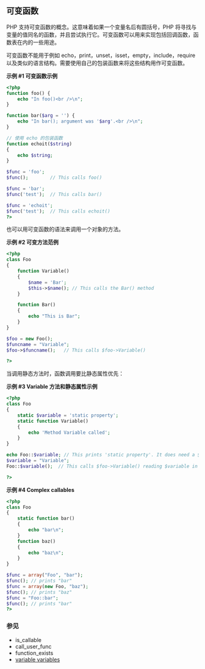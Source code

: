 可变函数
--------

PHP 支持可变函数的概念。这意味着如果一个变量名后有圆括号，PHP
将寻找与变量的值同名的函数，并且尝试执行它。可变函数可以用来实现包括回调函数，函数表在内的一些用途。

可变函数不能用于例如 <span class="function">echo</span>，<span
class="function">print</span>，<span
class="function">unset</span>，<span
class="function">isset</span>，<span
class="function">empty</span>，<span
class="function">include</span>，<span class="function">require</span>
以及类似的语言结构。需要使用自己的包装函数来将这些结构用作可变函数。

**示例 \#1 可变函数示例**

``` php
<?php
function foo() {
    echo "In foo()<br />\n";
}

function bar($arg = '') {
    echo "In bar(); argument was '$arg'.<br />\n";
}

// 使用 echo 的包装函数
function echoit($string)
{
    echo $string;
}

$func = 'foo';
$func();        // This calls foo()

$func = 'bar';
$func('test');  // This calls bar()

$func = 'echoit';
$func('test');  // This calls echoit()
?>
```

也可以用可变函数的语法来调用一个对象的方法。

**示例 \#2 可变方法范例**

``` php
<?php
class Foo
{
    function Variable()
    {
        $name = 'Bar';
        $this->$name(); // This calls the Bar() method
    }

    function Bar()
    {
        echo "This is Bar";
    }
}

$foo = new Foo();
$funcname = "Variable";
$foo->$funcname();   // This calls $foo->Variable()

?>
```

当调用静态方法时，函数调用要比静态属性优先：

**示例 \#3 Variable 方法和静态属性示例**

``` php
<?php
class Foo
{
    static $variable = 'static property';
    static function Variable()
    {
        echo 'Method Variable called';
    }
}

echo Foo::$variable; // This prints 'static property'. It does need a $variable in this scope.
$variable = "Variable";
Foo::$variable();  // This calls $foo->Variable() reading $variable in this scope.

?>
```

**示例 \#4 Complex callables**

``` php
<?php
class Foo
{
    static function bar()
    {
        echo "bar\n";
    }
    function baz()
    {
        echo "baz\n";
    }
}

$func = array("Foo", "bar");
$func(); // prints "bar"
$func = array(new Foo, "baz");
$func(); // prints "baz"
$func = "Foo::bar";
$func(); // prints "bar"
?>
```

### 参见

-   <span class="function">is\_callable</span>
-   <span class="function">call\_user\_func</span>
-   <span class="function">function\_exists</span>
-   <a href="/language/variables/variable.html" class="link">variable variables</a>
